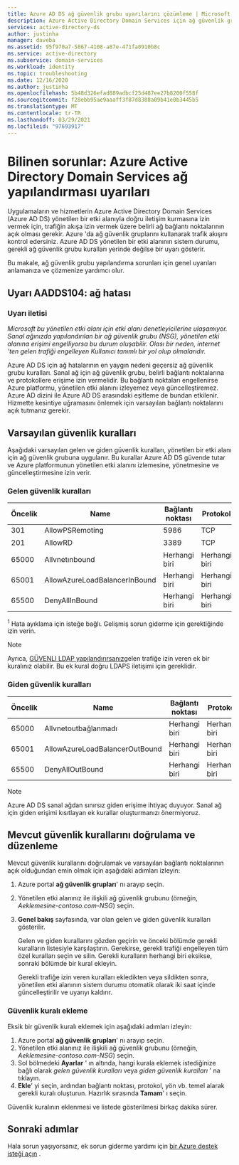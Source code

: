 ```yaml
---
title: Azure AD DS ağ güvenlik grubu uyarılarını çözümleme | Microsoft Docs
description: Azure Active Directory Domain Services için ağ güvenlik grubu yapılandırma uyarılarını sorun giderme ve çözümleme hakkında bilgi edinin
services: active-directory-ds
author: justinha
manager: daveba
ms.assetid: 95f970a7-5867-4108-a87e-471fa0910b8c
ms.service: active-directory
ms.subservice: domain-services
ms.workload: identity
ms.topic: troubleshooting
ms.date: 12/16/2020
ms.author: justinha
ms.openlocfilehash: 5b48d326efad889adbcf25d487ee27b8200f558f
ms.sourcegitcommit: f28ebb95ae9aaaff3f87d8388a09b41e0b3445b5
ms.translationtype: MT
ms.contentlocale: tr-TR
ms.lasthandoff: 03/29/2021
ms.locfileid: "97693917"
---
```

# <a name="known-issues-network-configuration-alerts-in-azure-active-directory-domain-services"></a>Bilinen sorunlar: Azure Active Directory Domain Services ağ yapılandırması uyarıları

Uygulamaların ve hizmetlerin Azure Active Directory Domain Services (Azure AD DS) yönetilen bir etki alanıyla doğru iletişim kurmasına izin vermek için, trafiğin akışa izin vermek üzere belirli ağ bağlantı noktalarının açık olması gerekir. Azure 'da ağ güvenlik gruplarını kullanarak trafik akışını kontrol edersiniz. Azure AD DS yönetilen bir etki alanının sistem durumu, gerekli ağ güvenlik grubu kuralları yerinde değilse bir uyarı gösterir.

Bu makale, ağ güvenlik grubu yapılandırma sorunları için genel uyarıları anlamanıza ve çözmenize yardımcı olur.

## <a name="alert-aadds104-network-error"></a>Uyarı AADDS104: ağ hatası

### <a name="alert-message"></a>Uyarı iletisi

*Microsoft bu yönetilen etki alanı için etki alanı denetleyicilerine ulaşamıyor. Sanal ağınızda yapılandırılan bir ağ güvenlik grubu (NSG), yönetilen etki alanına erişimi engelliyorsa bu durum oluşabilir. Olası bir neden, internet 'ten gelen trafiği engelleyen Kullanıcı tanımlı bir yol olup olmalarıdır.*

Azure AD DS için ağ hatalarının en yaygın nedeni geçersiz ağ güvenlik grubu kuralları. Sanal ağ için ağ güvenlik grubu, belirli bağlantı noktalarına ve protokollere erişime izin vermelidir. Bu bağlantı noktaları engellenirse Azure platformu, yönetilen etki alanını izleyemez veya güncelleştiremez. Azure AD dizini ile Azure AD DS arasındaki eşitleme de bundan etkilenir. Hizmette kesintiye uğramasını önlemek için varsayılan bağlantı noktalarını açık tutmanız gerekir.

## <a name="default-security-rules"></a>Varsayılan güvenlik kuralları

Aşağıdaki varsayılan gelen ve giden güvenlik kuralları, yönetilen bir etki alanı için ağ güvenlik grubuna uygulanır. Bu kurallar Azure AD DS güvende tutar ve Azure platformunun yönetilen etki alanını izlemesine, yönetmesine ve güncelleştirmesine izin verir.

### <a name="inbound-security-rules"></a>Gelen güvenlik kuralları

| Öncelik | Name | Bağlantı noktası | Protokol | Kaynak | Hedef | Eylem |
|----------|------|------|----------|--------|-------------|--------|
| 301      | AllowPSRemoting | 5986| TCP | AzureActiveDirectoryDomainServices | Herhangi biri | İzin Ver |
| 201      | AllowRD | 3389 | TCP | Corpnetgördünüz | Herhangi biri | Reddet<sup>1</sup> |
| 65000    | Allvnetınbound | Herhangi biri | Herhangi biri | VirtualNetwork | VirtualNetwork | İzin Ver |
| 65001    | AllowAzureLoadBalancerInBound | Herhangi biri | Herhangi biri | AzureLoadBalancer | Herhangi biri | İzin Ver |
| 65500    | DenyAllInBound | Herhangi biri | Herhangi biri | Herhangi biri | Herhangi biri | Reddet |


<sup>1</sup> Hata ayıklama için isteğe bağlı. Gelişmiş sorun giderme için gerektiğinde izin verin.

> [!NOTE]
> Ayrıca, [GÜVENLI LDAP yapılandırırsanız][configure-ldaps]gelen trafiğe izin veren ek bir kuralınız olabilir. Bu ek kural doğru LDAPS iletişimi için gereklidir.

### <a name="outbound-security-rules"></a>Giden güvenlik kuralları

| Öncelik | Name | Bağlantı noktası | Protokol | Kaynak | Hedef | Eylem |
|----------|------|------|----------|--------|-------------|--------|
| 65000    | Allvnetoutbağlanmadı | Herhangi biri | Herhangi biri | VirtualNetwork | VirtualNetwork | İzin Ver |
| 65001    | AllowAzureLoadBalancerOutBound | Herhangi biri | Herhangi biri |  Herhangi biri | İnternet | İzin Ver |
| 65500    | DenyAllOutBound | Herhangi biri | Herhangi biri | Herhangi biri | Herhangi biri | Reddet |

>[!NOTE]
> Azure AD DS sanal ağdan sınırsız giden erişime ihtiyaç duyuyor. Sanal ağ için giden erişimi kısıtlayan ek kurallar oluşturmanızı önermiyoruz.

## <a name="verify-and-edit-existing-security-rules"></a>Mevcut güvenlik kurallarını doğrulama ve düzenleme

Mevcut güvenlik kurallarını doğrulamak ve varsayılan bağlantı noktalarının açık olduğundan emin olmak için aşağıdaki adımları izleyin:

1. Azure portal **ağ güvenlik grupları**' nı arayıp seçin.
1. Yönetilen etki alanınız ile ilişkili ağ güvenlik grubunu (örneğin, *Aeklemesine-contoso.com-NSG*) seçin.
1. **Genel bakış** sayfasında, var olan gelen ve giden güvenlik kuralları gösterilir.

    Gelen ve giden kurallarını gözden geçirin ve önceki bölümde gerekli kuralların listesiyle karşılaştırın. Gerekirse, gerekli trafiği engelleyen tüm özel kuralları seçin ve silin. Gerekli kuralların herhangi biri eksikse, sonraki bölümde bir kural ekleyin.

    Gerekli trafiğe izin veren kuralları ekledikten veya sildikten sonra, yönetilen etki alanının sistem durumu otomatik olarak iki saat içinde güncelleştirilir ve uyarıyı kaldırır.

### <a name="add-a-security-rule"></a>Güvenlik kuralı ekleme

Eksik bir güvenlik kuralı eklemek için aşağıdaki adımları izleyin:

1. Azure portal **ağ güvenlik grupları**' nı arayıp seçin.
1. Yönetilen etki alanınız ile ilişkili ağ güvenlik grubunu (örneğin, *Aeklemesine-contoso.com-NSG*) seçin.
1. Sol bölmedeki **Ayarlar** ' ın altında, hangi kurala eklemek istediğinize bağlı olarak *gelen güvenlik kuralları* veya *giden güvenlik kuralları* ' na tıklayın.
1. **Ekle**' yi seçin, ardından bağlantı noktası, protokol, yön vb. temel alarak gerekli kuralı oluşturun. Hazırlık sırasında **Tamam**' ı seçin.

Güvenlik kuralının eklenmesi ve listede gösterilmesi birkaç dakika sürer.

## <a name="next-steps"></a>Sonraki adımlar

Hala sorun yaşıyorsanız, ek sorun giderme yardımı için [bir Azure destek isteği açın][azure-support] .

<!-- INTERNAL LINKS -->
[azure-support]: ../active-directory/fundamentals/active-directory-troubleshooting-support-howto.md
[configure-ldaps]: tutorial-configure-ldaps.md
